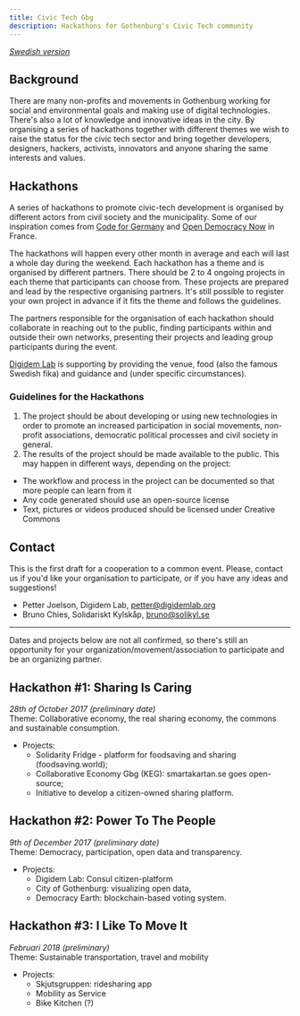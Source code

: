 ```yaml
---
title: Civic Tech Gbg
description: Hackathons for Gothenburg's Civic Tech community
---
```


*[Swedish version](/)*

## Background
There are many non-profits and movements in Gothenburg working for social and environmental goals and making use of digital technologies. There's also a lot of knowledge and innovative ideas in the city. By organising a series of hackathons together with different themes we wish to raise the status for the civic tech sector and bring together developers, designers, hackers, activists, innovators and anyone sharing the same interests and values.

## Hackathons
A series of hackathons to promote civic-tech development is organised by different actors from civil society and the municipality. Some of our inspiration comes from [Code for Germany](https://codefor.de/en/) and [Open Democracy Now](http://opendemocracynow.net/) in France.

The hackathons will happen every other month in average and each will last a whole day during the weekend. Each hackathon has a theme and is organised by different partners. There should be 2 to 4 ongoing projects in each theme that participants can choose from. These projects are prepared and lead by the respective organising partners. It's still possible to register your own project in advance if it fits the theme and follows the guidelines.

The partners responsible for the organisation of each hackathon should collaborate in reaching out to the public, finding participants within and outside their own networks, presenting their projects and leading group participants during the event.

[Digidem Lab](http://digidemlab.org) is supporting by providing the venue, food (also the famous Swedish fika) and guidance and (under specific circumstances).

### Guidelines for the Hackathons
1. The project should be about developing or using new technologies in order to promote an increased participation in social movements, non-profit associations, democratic political processes and civil society in general.
2. The results of the project should be made available to the public. This may happen in different ways, depending on the project:
* The workflow and process in the project can be documented so that more people can learn from it
* Any code generated should use an open-source license
* Text, pictures or videos produced should be licensed under Creative Commons

## Contact
This is the first draft for a cooperation to a common event. Please, contact us if you'd like your organisation to participate, or if you have any ideas and suggestions!
* Petter Joelson, Digidem Lab, [petter@digidemlab.org](mailto:petter@digidemlab.org)
* Bruno Chies, Solidariskt Kylskåp, [bruno@solikyl.se](mailto:bruno@solikyl.se)

---

Dates and projects below are not all confirmed, so there's still an opportunity for your organization/movement/association to participate and be an organizing partner.

## Hackathon #1: Sharing Is Caring
*28th of October 2017 (preliminary date)*  
Theme: Collaborative economy, the real sharing economy, the commons and sustainable consumption.

* Projects:
	* Solidarity Fridge - platform for foodsaving and sharing (foodsaving.world);
	* Collaborative Economy Gbg (KEG): smartakartan.se goes open-source;
	* Initiative to develop a citizen-owned sharing platform.

## Hackathon #2: Power To The People
*9th of December 2017 (preliminary date)*  
Theme: Democracy, participation, open data and transparency.

* Projects:
	* Digidem Lab: Consul citizen-platform
	* City of Gothenburg: visualizing open data,
	* Democracy Earth: blockchain-based voting system.

## Hackathon #3: I Like To Move It
*Februari 2018 (preliminary)*  
Theme: Sustainable transportation, travel and mobility

* Projects:
	* Skjutsgruppen: ridesharing app
	* Mobility as Service
	* Bike Kitchen (?)
